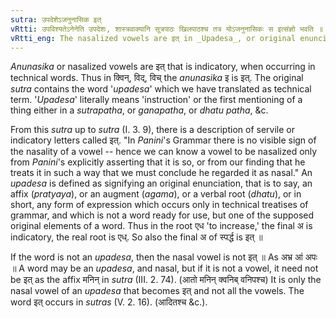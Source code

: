```yaml
---
sutra: उपदेशेऽजनुनासिक इत्
vRtti: उपविश्यतेऽनेनेति उपदेशः, शास्त्रवाक्यानि सूत्रपाठः खिलपाठश्च तत्र योऽजनुनासिकः स इत्संज्ञो भवति ॥
vRtti_eng: The nasalized vowels are इत् in _Upadesa_, or original enunciation.
---
```

_Anunasika_ or nasalized vowels are इत् that is indicatory, when occurring in technical words. Thus in क्विन्, विद्, विच् the _anunasika_ इ is इत्. The original _sutra_ contains the word '_upadesa_' which we have translated as technical term. '_Upadesa_' literally means 'instruction' or the first mentioning of a thing either in a _sutrapatha_, or _ganapatha_, or _dhatu_ _patha_, &c.

From this _sutra_ up to _sutra_ (I. 3. 9), there is a description of servile or indicatory letters called इत्. "In _Panini_'s Grammar there is no visible sign of the nasality of a vowel -- hence we can know a vowel to be nasalized only from _Panini_'s explicitly asserting that it is so, or from our finding that he treats it in such a way that we must conclude he regarded it as nasal." An _upadesa_ is defined as signifying an original enunciation, that is to say, an affix (_pratyaya_), or an augment (_agama_), or a verbal root (_dhatu_), or in short, any form of expression which occurs only in technical treatises of grammar, and which is not a word ready for use, but one of the supposed original elements of a word. Thus in the root एध 'to increase,' the final अ is indicatory, the real root is एध्. So also the final अ of स्पर्द्ध is इत् ॥

If the word is not an _upadesa_, then the nasal vowel is not इत् ॥ As अभ्र आं अपः ॥ A word may be an _upadesa_, and nasal, but if it is not a vowel, it need not be इत् as the affix मनिन् in _sutra_ (III. 2. 74). (आतो मनिन् क्वनिब् वनिपश्च) It is only the nasal vowel of an _upadesa_ that becomes इत् and not all the vowels. The word इत् occurs in _sutras_ (V. 2. 16). (आदितश्च &c.).
